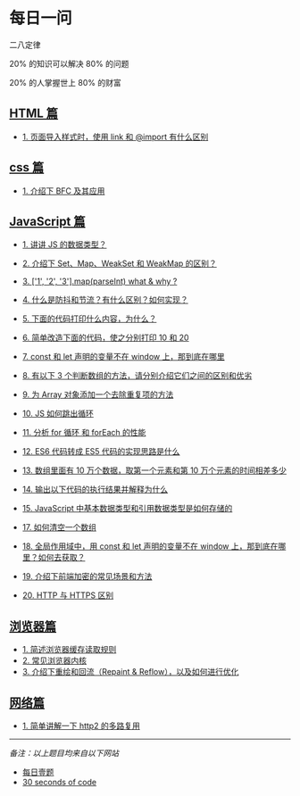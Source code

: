 <!--
 * @Author: your name
 * @Date: 2020-12-28 14:56:36
 * @LastEditTime: 2021-04-14 17:21:27
 * @LastEditors: Please set LastEditors
 * @Description: In User Settings Edit
 * @FilePath: \Github-Repositories\Interview-Questions\README.md
-->

# 每日一问

二八定律

20% 的知识可以解决 80% 的问题

20% 的人掌握世上 80% 的财富

## [HTML 篇](https://github.com/dishui1238/Interview-Questions/tree/main/HTML)

- [1. 页面导入样式时，使用 link 和 @import 有什么区别](https://github.com/dishui1238/Interview-Questions/tree/main/HTML#1-%E9%A1%B5%E9%9D%A2%E5%AF%BC%E5%85%A5%E6%A0%B7%E5%BC%8F%E6%97%B6%E4%BD%BF%E7%94%A8-link-%E5%92%8C-import-%E6%9C%89%E4%BB%80%E4%B9%88%E5%8C%BA%E5%88%AB)

## [css 篇](https://github.com/dishui1238/Interview-Questions/tree/main/CSS#css-%E7%AF%87)

- [1. 介绍下 BFC 及其应用](https://github.com/dishui1238/Interview-Questions/tree/main/CSS#%E4%BB%8B%E7%BB%8D%E4%B8%8B-bfc-%E5%8F%8A%E5%85%B6%E5%BA%94%E7%94%A8)

## [JavaScript 篇](https://github.com/dishui1238/Interview-Questions/tree/main/JavaScript)

- [1. 讲讲 JS 的数据类型？](https://github.com/dishui1238/Interview-Questions/tree/main/JavaScript#1-%E8%AE%B2%E8%AE%B2-js-%E7%9A%84%E6%95%B0%E6%8D%AE%E7%B1%BB%E5%9E%8B)

- [2. 介绍下 Set、Map、WeakSet 和 WeakMap 的区别？](https://github.com/dishui1238/Interview-Questions/tree/main/JavaScript#2-%E4%BB%8B%E7%BB%8D%E4%B8%8B-setmapweakset-%E5%92%8C-weakmap-%E7%9A%84%E5%8C%BA%E5%88%AB)

- [3. ['1', '2', '3'].map(parseInt) what & why ?](https://github.com/dishui1238/Interview-Questions/tree/main/JavaScript#3-1-2-3mapparseint-what--why-)

- [4. 什么是防抖和节流？有什么区别？如何实现？](https://github.com/dishui1238/Interview-Questions/tree/main/JavaScript#4-%E4%BB%80%E4%B9%88%E6%98%AF%E9%98%B2%E6%8A%96%E5%92%8C%E8%8A%82%E6%B5%81%E6%9C%89%E4%BB%80%E4%B9%88%E5%8C%BA%E5%88%AB%E5%A6%82%E4%BD%95%E5%AE%9E%E7%8E%B0)

- [5. 下面的代码打印什么内容，为什么？](https://github.com/dishui1238/Interview-Questions/tree/main/JavaScript#5-%E4%B8%8B%E9%9D%A2%E7%9A%84%E4%BB%A3%E7%A0%81%E6%89%93%E5%8D%B0%E4%BB%80%E4%B9%88%E5%86%85%E5%AE%B9%E4%B8%BA%E4%BB%80%E4%B9%88)

- [6. 简单改造下面的代码，使之分别打印 10 和 20](https://github.com/dishui1238/Interview-Questions/tree/main/JavaScript#6-%E7%AE%80%E5%8D%95%E6%94%B9%E9%80%A0%E4%B8%8B%E9%9D%A2%E7%9A%84%E4%BB%A3%E7%A0%81%E4%BD%BF%E4%B9%8B%E5%88%86%E5%88%AB%E6%89%93%E5%8D%B0-10-%E5%92%8C-20)

- [7. const 和 let 声明的变量不在 window 上，那到底在哪里](https://github.com/dishui1238/Interview-Questions/tree/main/JavaScript#7-const-%E5%92%8C-let-%E5%A3%B0%E6%98%8E%E7%9A%84%E5%8F%98%E9%87%8F%E4%B8%8D%E5%9C%A8-window-%E4%B8%8A%E9%82%A3%E5%88%B0%E5%BA%95%E5%9C%A8%E5%93%AA%E9%87%8C)

- [8. 有以下 3 个判断数组的方法，请分别介绍它们之间的区别和优劣](https://github.com/dishui1238/Interview-Questions/tree/main/JavaScript#8-%E6%9C%89%E4%BB%A5%E4%B8%8B-3-%E4%B8%AA%E5%88%A4%E6%96%AD%E6%95%B0%E7%BB%84%E7%9A%84%E6%96%B9%E6%B3%95%E8%AF%B7%E5%88%86%E5%88%AB%E4%BB%8B%E7%BB%8D%E5%AE%83%E4%BB%AC%E4%B9%8B%E9%97%B4%E7%9A%84%E5%8C%BA%E5%88%AB%E5%92%8C%E4%BC%98%E5%8A%A3)

- [9. 为 Array 对象添加一个去除重复项的方法](https://github.com/dishui1238/Interview-Questions/tree/main/JavaScript#9-%E4%B8%BA-array-%E5%AF%B9%E8%B1%A1%E6%B7%BB%E5%8A%A0%E4%B8%80%E4%B8%AA%E5%8E%BB%E9%99%A4%E9%87%8D%E5%A4%8D%E9%A1%B9%E7%9A%84%E6%96%B9%E6%B3%95)

- [10. JS 如何跳出循环](https://github.com/dishui1238/Interview-Questions/tree/main/JavaScript#10-js-%E5%A6%82%E4%BD%95%E8%B7%B3%E5%87%BA%E5%BE%AA%E7%8E%AF)

- [11. 分析 for 循环 和 forEach 的性能](https://github.com/dishui1238/Interview-Questions/tree/main/JavaScript#11-%E5%88%86%E6%9E%90-for-%E5%BE%AA%E7%8E%AF-%E5%92%8C-foreach-%E7%9A%84%E6%80%A7%E8%83%BD)

- [12. ES6 代码转成 ES5 代码的实现思路是什么](https://github.com/dishui1238/Interview-Questions/tree/main/JavaScript#12-es6-%E4%BB%A3%E7%A0%81%E8%BD%AC%E6%88%90-es5-%E4%BB%A3%E7%A0%81%E7%9A%84%E5%AE%9E%E7%8E%B0%E6%80%9D%E8%B7%AF%E6%98%AF%E4%BB%80%E4%B9%88)

- [13. 数组里面有 10 万个数据，取第一个元素和第 10 万个元素的时间相差多少](https://github.com/dishui1238/Interview-Questions/tree/main/JavaScript#13-%E6%95%B0%E7%BB%84%E9%87%8C%E9%9D%A2%E6%9C%89-10-%E4%B8%87%E4%B8%AA%E6%95%B0%E6%8D%AE%E5%8F%96%E7%AC%AC%E4%B8%80%E4%B8%AA%E5%85%83%E7%B4%A0%E5%92%8C%E7%AC%AC-10-%E4%B8%87%E4%B8%AA%E5%85%83%E7%B4%A0%E7%9A%84%E6%97%B6%E9%97%B4%E7%9B%B8%E5%B7%AE%E5%A4%9A%E5%B0%91)

- [14. 输出以下代码的执行结果并解释为什么](https://github.com/dishui1238/Interview-Questions/tree/main/JavaScript#14-%E8%BE%93%E5%87%BA%E4%BB%A5%E4%B8%8B%E4%BB%A3%E7%A0%81%E7%9A%84%E6%89%A7%E8%A1%8C%E7%BB%93%E6%9E%9C%E5%B9%B6%E8%A7%A3%E9%87%8A%E4%B8%BA%E4%BB%80%E4%B9%88)

- [15. JavaScript 中基本数据类型和引用数据类型是如何存储的](https://github.com/dishui1238/Interview-Questions/tree/main/JavaScript#15-javascript-%E4%B8%AD%E5%9F%BA%E6%9C%AC%E6%95%B0%E6%8D%AE%E7%B1%BB%E5%9E%8B%E5%92%8C%E5%BC%95%E7%94%A8%E6%95%B0%E6%8D%AE%E7%B1%BB%E5%9E%8B%E6%98%AF%E5%A6%82%E4%BD%95%E5%AD%98%E5%82%A8%E7%9A%84)

- [17. 如何清空一个数组](https://github.com/dishui1238/Interview-Questions/blob/main/JavaScript/README2.md#17-%E5%A6%82%E4%BD%95%E6%B8%85%E7%A9%BA%E4%B8%80%E4%B8%AA%E6%95%B0%E7%BB%84)

- [18. 全局作用域中，用 const 和 let 声明的变量不在 window 上，那到底在哪里？如何去获取？](https://github.com/dishui1238/Interview-Questions/blob/main/JavaScript/README2.md#18-%E5%85%A8%E5%B1%80%E4%BD%9C%E7%94%A8%E5%9F%9F%E4%B8%AD%E7%94%A8-const-%E5%92%8C-let-%E5%A3%B0%E6%98%8E%E7%9A%84%E5%8F%98%E9%87%8F%E4%B8%8D%E5%9C%A8-window-%E4%B8%8A%E9%82%A3%E5%88%B0%E5%BA%95%E5%9C%A8%E5%93%AA%E9%87%8C%E5%A6%82%E4%BD%95%E5%8E%BB%E8%8E%B7%E5%8F%96)

- [19. 介绍下前端加密的常见场景和方法](https://github.com/dishui1238/Interview-Questions/blob/main/JavaScript/README2.md#19%E4%BB%8B%E7%BB%8D%E4%B8%8B%E5%89%8D%E7%AB%AF%E5%8A%A0%E5%AF%86%E7%9A%84%E5%B8%B8%E8%A7%81%E5%9C%BA%E6%99%AF%E5%92%8C%E6%96%B9%E6%B3%95)

- [20. HTTP 与 HTTPS 区别](https://github.com/dishui1238/Interview-Questions/blob/main/JavaScript/README2.md#20-http-%E4%B8%8E-https-%E5%8C%BA%E5%88%AB)

## [浏览器篇](https://github.com/dishui1238/Interview-Questions/tree/main/Browser)

- [1. 简述浏览器缓存读取规则](https://github.com/dishui1238/Interview-Questions/tree/main/Browser#1-简述浏览器缓存读取规则)
- [2. 常见浏览器内核](https://github.com/dishui1238/Interview-Questions/tree/main/Browser#2-常见浏览器内核)
- [3. 介绍下重绘和回流（Repaint & Reflow），以及如何进行优化](https://github.com/dishui1238/Interview-Questions/tree/main/Browser#3%E4%BB%8B%E7%BB%8D%E4%B8%8B%E9%87%8D%E7%BB%98%E5%92%8C%E5%9B%9E%E6%B5%81repaint--reflow%E4%BB%A5%E5%8F%8A%E5%A6%82%E4%BD%95%E8%BF%9B%E8%A1%8C%E4%BC%98%E5%8C%96)

## [网络篇](https://github.com/dishui1238/Interview-Questions/tree/main/HTTP)

- [1. 简单讲解一下 http2 的多路复用](https://github.com/dishui1238/Interview-Questions/tree/main/HTTP#1-%E7%AE%80%E5%8D%95%E8%AE%B2%E8%A7%A3%E4%B8%80%E4%B8%8B-http2-%E7%9A%84%E5%A4%9A%E8%B7%AF%E5%A4%8D%E7%94%A8)

---

_备注：以上题目均来自以下网站_

- [每日壹题](https://muyiy.cn/question/)
- [30 seconds of code](https://www.30secondsofcode.org/)

